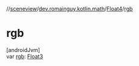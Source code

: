 //[sceneview](../../../index.md)/[dev.romainguy.kotlin.math](../index.md)/[Float4](index.md)/[rgb](rgb.md)

# rgb

[androidJvm]\
var [rgb](rgb.md): [Float3](../-float3/index.md)
